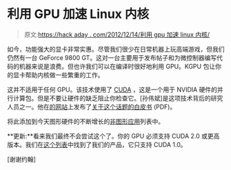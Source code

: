 # 利用 GPU 加速 Linux 内核

> 原文:[https://hack aday . com/2012/12/14/利用 gpu 加速 linux 内核/](https://hackaday.com/2012/12/14/leveraging-the-gpu-to-accelerate-the-linux-kernel/)

如今，功能强大的显卡非常实惠。尽管我们很少在日常机器上玩高端游戏，但我们仍然有一台 GeForce 9800 GT。这对一台主要用于发布帖子和为微控制器编写代码的机器来说是浪费。但也许我们可以在编译时很好地利用 GPU。KGPU 包让你的显卡帮助内核做一些繁重的工作。

这并不适用于任何 GPU。该技术使用了 [CUDA](https://developer.nvidia.com/what-cuda) ，这是一个用于 NVIDIA 硬件的并行计算包。但是不要让硬件的缺乏阻止你检查它。[孙伟斌]是这项技术背后的研究人员之一。他在[的网站](http://www.cs.utah.edu/~wbsun/)上发布了[关于这个话题的白皮书](http://www.cs.utah.edu/~wbsun/kgpu.pdf) (PDF)。

将此添加到今天图形硬件的不断增长的[非图形应用](http://hackaday.com/2012/12/06/25-gpus-brute-force-348-billion-hashes-per-second-to-crack-your-passwords/)列表中。

**更新:**看来我们最终不会尝试这个了。你的 GPU 必须支持 CUDA 2.0 或更高版本。我们在[这个列表](https://developer.nvidia.com/cuda-gpus)中找到了我们的产品，它只支持 CUDA 1.0。

[谢谢约翰]